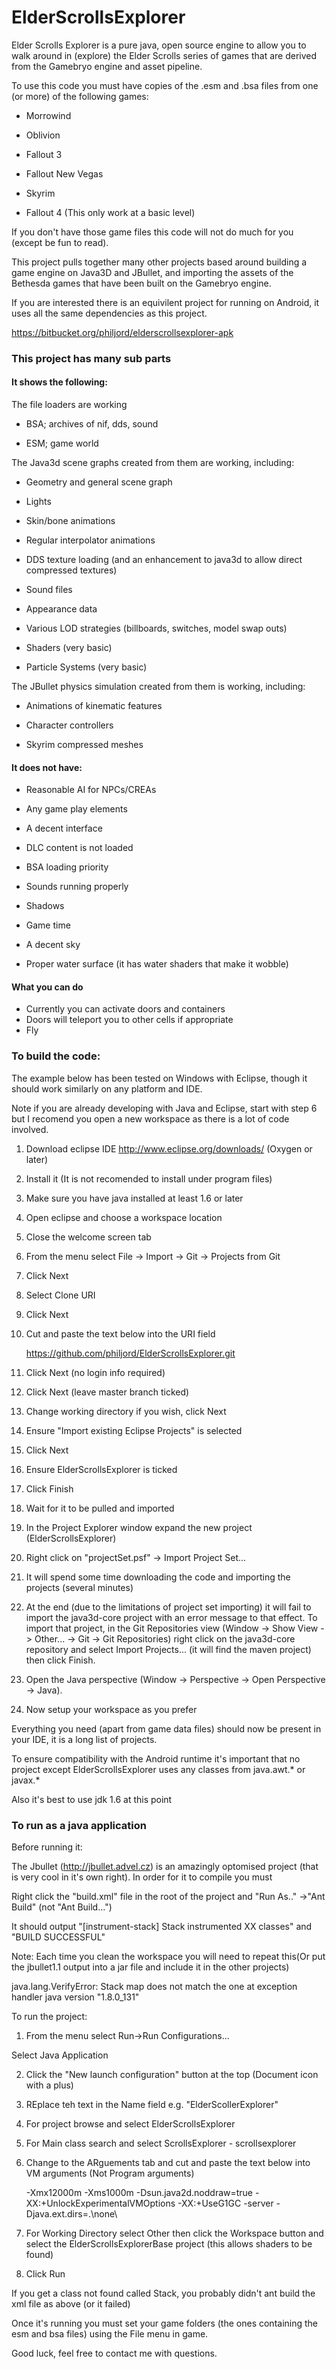 ElderScrollsExplorer
====

 

Elder Scrolls Explorer is a pure java, open source engine to allow you to walk around in (explore) the Elder Scrolls series of games that are derived from the Gamebryo engine and asset pipeline.  

 

To use this code you must have copies of the .esm and .bsa files from one (or more) of the following games:  

* Morrowind

* Oblivion  

* Fallout 3  

* Fallout New Vegas  

* Skyrim  

* Fallout 4 (This only work at a basic level) 



If you don't have those game files this code will not do much for you (except be fun to read).


This project pulls together many other projects based around building a game engine on Java3D and JBullet, and importing the assets of the Bethesda games that have been built on the Gamebryo engine.



If you are interested there is an equivilent project for running on Android, it uses all the same dependencies as this project.

https://bitbucket.org/philjord/elderscrollsexplorer-apk


### This project has many sub parts

#### It shows the following:


The file loaders are working

- BSA; archives of nif, dds, sound

- ESM; game world

The Java3d scene graphs created from them are working, including:

- Geometry and general scene graph

- Lights

- Skin/bone animations  

- Regular interpolator animations  

- DDS texture loading (and an enhancement to java3d to allow direct compressed textures)  

- Sound files  

- Appearance data  

- Various LOD strategies (billboards, switches, model swap outs)  

- Shaders (very basic)

- Particle Systems (very basic)

The JBullet physics simulation created from them is working, including:  

- Animations of kinematic features  

- Character controllers  

- Skyrim compressed meshes  
 

#### It does not have:  

- Reasonable AI for NPCs/CREAs

- Any game play elements  

- A decent interface  

- DLC content is not loaded  

- BSA loading priority  

- Sounds running properly  

- Shadows  

- Game time  

- A decent sky  

- Proper water surface  (it has water shaders that make it wobble)


#### What you can do

- Currently you can activate doors and containers  
- Doors will teleport you to other cells if appropriate  
- Fly


### To build the code:  

The example below has been tested on Windows with Eclipse, though it should work similarly on any platform and IDE.

Note if you are already developing with Java and Eclipse, start with step 6 but I recomend you open a new workspace as there is a lot of code involved.

1.  Download eclipse IDE http://www.eclipse.org/downloads/  (Oxygen or later)
2.  Install it (It is not recomended to install under program files)  
3.  Make sure you have java installed at least 1.6 or later
4.  Open eclipse and choose a workspace location
5.  Close the welcome screen tab
6.  From the menu select File -> Import -> Git -> Projects from Git 
7.  Click Next 
8.  Select Clone URI
9.  Click Next
8.  Cut and paste the text below into the URI field

    https://github.com/philjord/ElderScrollsExplorer.git
    
9.  Click Next (no login info required)
10. Click Next (leave master branch ticked)
11. Change working directory if you wish, click Next 
12. Ensure "Import existing Eclipse Projects" is selected
13. Click Next
14. Ensure ElderScrollsExplorer is ticked
15. Click Finish
16. Wait for it to be pulled and imported
17. In the Project Explorer window expand the new project (ElderScrollsExplorer) 
18. Right click on "projectSet.psf" -> Import Project Set...
19. It will spend some time downloading the code and importing the projects (several minutes)
20. At the end (due to the limitations of project set importing) it will fail to import the java3d-core project with an error message to that effect. To import that project, in the Git Repositories view (Window -> Show View -> Other... -> Git -> Git Repositories) right click on the java3d-core repository and select Import Projects... (it will find the maven project) then click Finish.
21. Open the Java perspective (Window -> Perspective -> Open Perspective -> Java).
22. Now setup your workspace as you prefer

Everything you need (apart from game data files) should now be present in your IDE, it is a long list of projects.


To ensure compatibility with the Android runtime it's important that no project except ElderScrollsExplorer uses any classes from java.awt.\* or javax.\*

Also it's best to use jdk 1.6 at this point

### To run as a java application

Before running it:

The Jbullet (http://jbullet.advel.cz) is an amazingly optomised project (that is very cool in it's own right). In order for it to compile you must

Right click the "build.xml" file in the root of the project and "Run As.." ->"Ant Build" (not "Ant Build...")

It should output "[instrument-stack] Stack instrumented XX classes" and "BUILD SUCCESSFUL"

Note: Each time you clean the workspace you will need to repeat this(Or put the jbullet1.1 output into a jar file and include it in the other projects)

 java.lang.VerifyError: Stack map does not match the one at exception handler
java version "1.8.0_131" 


To run the project:

1.  From the menu select Run->Run Configurations...

Select Java Application

2.  Click the "New launch configuration" button at the top (Document icon with a plus)

3.  REplace teh text in the Name field e.g. "ElderScollerExplorer"

4.  For project browse and select ElderScrollsExplorer

5.  For Main class search and select ScrollsExplorer - scrollsexplorer

6.  Change to the ARguements tab and cut and paste the text below into VM arguments (Not Program arguments)

    -Xmx12000m -Xms1000m  -Dsun.java2d.noddraw=true    -XX:+UnlockExperimentalVMOptions -XX:+UseG1GC -server -Djava.ext.dirs=.\none\
    
7. For Working Directory select Other then click the Workspace button and select the ElderScrollsExplorerBase project (this allows shaders to be found)    

8.  Click Run 


If you get a class not found called Stack, you probably didn't ant build the xml file as above (or it failed)


Once it's running you must set your game folders (the ones containing the esm and bsa files) using the File menu in game. 

 


Good luck, feel free to contact me with questions.

 

 

 

 

 

 


 
